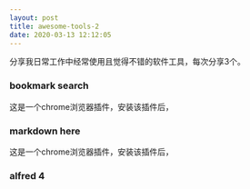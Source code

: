 ```yaml
---
layout: post
title: awesome-tools-2
date: 2020-03-13 12:12:05
---
```


分享我日常工作中经常使用且觉得不错的软件工具，每次分享3个。

### bookmark search

这是一个chrome浏览器插件，安装该插件后，

### markdown here

这是一个chrome浏览器插件，安装该插件后，

### alfred 4

